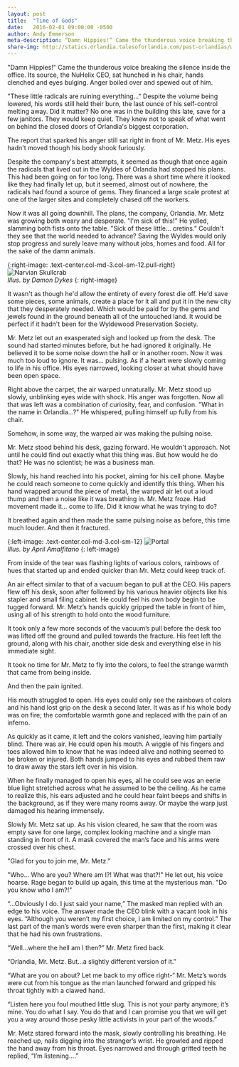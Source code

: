 ```yaml
---
layout: post
title:  "Time of Gods"
date:   2016-02-01 09:00:00 -0500
author: Andy Emmerson
meta-description: “Damn Hippies!” Came the thunderous voice breaking the silence inside the office. Its source, the NuHelix CEO, sat hunched in his chair, hands clenched and eyes bulging. Anger boiled...
share-img: http://statics.orlandia.talesoforlandia.com/past-orlandias/wyldes/cards/narvian-skullcrab.jpg
---
```


"Damn Hippies!" Came the thunderous voice breaking the silence inside the office. Its source, the NuHelix CEO, sat hunched in his chair, hands clenched and eyes bulging. Anger boiled over and spewed out of him.

"These little radicals are ruining everything..." Despite the volume being lowered, his words still held their burn, the last ounce of his self-control melting away. Did it matter? No one was in the building this late, save for a few janitors. They would keep quiet. They knew not to speak of what went on behind the closed doors of Orlandia's biggest corporation.

The report that sparked his anger still sat right in front of Mr. Metz. His eyes hadn't moved though his body shook furiously.

Despite the company's best attempts, it seemed as though that once again the radicals that lived out in the Wyldes of Orlandia had stopped his plans. This had been going on for too long. There was a short time where it looked like they had finally let up, but it seemed, almost out of nowhere, the radicals had found a source of gems. They financed a large scale protest at one of the larger sites and completely chased off the workers.

Now it was all going downhill. The plans, the company, Orlandia. Mr. Metz was growing both weary and desperate. "I'm sick of this!" He yelled, slamming both fists onto the table. "Sick of these little... cretins." Couldn't they see that the world needed to advance? Saving the Wyldes would only stop progress and surely leave many without jobs, homes and food. All for the sake of the damn animals.

{:right-image: .text-center.col-md-3.col-sm-12.pull-right}
![Narvian Skullcrab][skullcrab]<br>
*Illus. by Damon Dykes*
{: right-image}

It wasn't as though he'd allow the entirety of every forest die off. He'd save some pieces, some animals, create a place for it all and put it in the new city that they desperately needed. Which would be paid for by the gems and jewels found in the ground beneath all of the untouched land. It would be perfect if it hadn't been for the Wyldewood Preservation Society.

Mr. Metz let out an exasperated sigh and looked up from the desk. The sound had started minutes before, but he had ignored it originally. He believed it to be some noise down the hall or in another room. Now it was much too loud to ignore. It was... pulsing. As if a heart were slowly coming to life in his office. His eyes narrowed, looking closer at what should have been open space.

Right above the carpet, the air warped unnaturally. Mr. Metz stood up slowly, unblinking eyes wide with shock. His anger was forgotten. Now all that was left was a combination of curiosity, fear, and confusion. "What in the name in Orlandia...?" He whispered, pulling himself up fully from his chair.

Somehow, in some way, the warped air was making the pulsing noise.

Mr. Metz stood behind his desk, gazing forward. He wouldn't approach. Not until he could find out exactly what this thing was. But how would he do that? He was no scientist; he was a business man.

Slowly, his hand reached into his pocket, aiming for his cell phone. Maybe he could reach someone to come quickly and identify this thing. When his hand wrapped around the piece of metal, the warped air let out a loud thump and then a noise like it was breathing in. Mr. Metz froze. Had movement made it... come to life. Did it know what he was trying to do?

It breathed again and then made the same pulsing noise as before, this time much louder. And then it fractured.

{:left-image: .text-center.col-md-3.col-sm-12}
![Portal][portal]<br>
*Illus. by April Amalfitano*
{: left-image}

From inside of the tear was flashing lights of various colors, rainbows of hues that started up and ended quicker than Mr. Metz could keep track of.

An air effect similar to that of a vacuum began to pull at the CEO. His papers flew off his desk, soon after followed by his various heavier objects like his stapler and small filing cabinet. He could feel his own body begin to be tugged forward. Mr. Metz’s hands quickly gripped the table in front of him, using all of his strength to hold onto the wood furniture.

It took only a few more seconds of the vacuum’s pull before the desk too was lifted off the ground and pulled towards the fracture. His feet left the ground, along with his chair, another side desk and everything else in his immediate sight.

It took no time for Mr. Metz to fly into the colors, to feel the strange warmth that came from being inside.

And then the pain ignited.

His mouth struggled to open. His eyes could only see the rainbows of colors and his hand lost grip on the desk a second later. It was as if his whole body was on fire; the comfortable warmth gone and replaced with the pain of an inferno.

As quickly as it came, it left and the colors vanished, leaving him partially blind. There was air. He could open his mouth. A wiggle of his fingers and toes allowed him to know that he was indeed alive and nothing seemed to be broken or injured. Both hands jumped to his eyes and rubbed them raw to draw away the stars left over in his vision.

When he finally managed to open his eyes, all he could see was an eerie blue light stretched across what he assumed to be the ceiling. As he came to realize this, his ears adjusted and he could hear faint beeps and shifts in the background, as if they were many rooms away. Or maybe the warp just damaged his hearing immensely.

Slowly Mr. Metz sat up. As his vision cleared, he saw that the room was empty save for one large, complex looking machine and a single man standing in front of it. A mask covered the man’s face and his arms were crossed over his chest.

"Glad for you to join me, Mr. Metz."

"Who... Who are you? Where am I?! What was that?!" He let out, his voice hoarse. Rage began to build up again, this time at the mysterious man. "Do you know who I am?!"

“…Obviously I do. I just said your name,” The masked man replied with an edge to his voice.  The answer made the CEO blink with a vacant look in his eyes.  “Although you weren’t my first choice, I am limited on my control.” The last part of the man’s words were even sharper than the first, making it clear that he had his own frustrations.

“Well…where the hell am I then?” Mr. Metz fired back.

“Orlandia, Mr. Metz. But…a slightly different version of it.”

“What are you on about? Let me back to my office right-“ Mr. Metz’s words were cut from his tongue as the man launched forward and gripped his throat tightly with a clawed hand.

“Listen here you foul mouthed little slug. This is not your party anymore; it’s mine. You do what I say. You do that and I can promise you that we will get you a way around those pesky little activists in your part of the woods.”

Mr. Metz stared forward into the mask, slowly controlling his breathing. He reached up, nails digging into the stranger’s wrist. He growled and ripped the hand away from his throat. Eyes narrowed and through gritted teeth he replied, “I’m listening….”

[skullcrab]: http://statics.orlandia.talesoforlandia.com/past-orlandias/wyldes/cards/narvian-skullcrab.jpg
[portal]: http://statics.orlandia.talesoforlandia.com/past-orlandias/crisis/portal.png